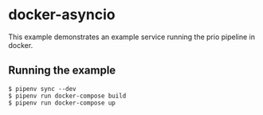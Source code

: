 # docker-asyncio

This example demonstrates an example service running the prio pipeline in docker.

## Running the example

```
$ pipenv sync --dev
$ pipenv run docker-compose build
$ pipenv run docker-compose up
```

